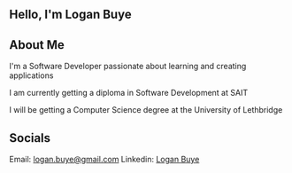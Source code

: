 ## Hello, I'm Logan Buye

## About Me
I'm a Software Developer passionate about learning and creating applications

I am currently getting a diploma in Software Development at SAIT

I will be getting a Computer Science degree at the University of Lethbridge

## Socials
Email: [logan.buye@gmail.com](mailto:logan.buye@gmail.com)
Linkedin: [Logan Buye](https://www.linkedin.com/in/loganbuye/)
